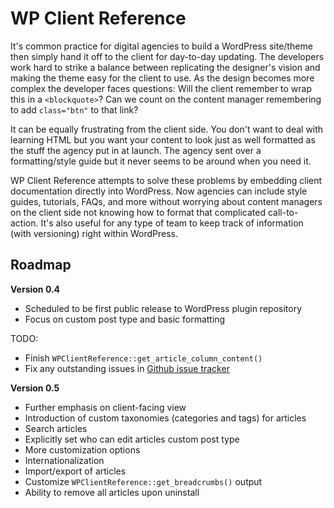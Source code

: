 # WP Client Reference

It's common practice for digital agencies to build a WordPress site/theme then simply hand it off to the client for day-to-day updating. The developers work hard to strike a balance between replicating the designer's vision and making the theme easy for the client to use. As the design becomes more complex the developer faces questions: Will the client remember to wrap this in a `<blockquote>`? Can we count on the content manager remembering to add `class="btn"` to that link?

It can be equally frustrating from the client side. You don't want to deal with learning HTML but you want your content to look just as well formatted as the stuff the agency put in at launch. The agency sent over a formatting/style guide but it never seems to be around when you need it.

WP Client Reference attempts to solve these problems by embedding client documentation directly into WordPress. Now agencies can include style guides, tutorials, FAQs, and more without worrying about content managers on the client side not knowing how to format that complicated call-to-action. It's also useful for any type of team to keep track of information (with versioning) right within WordPress.

## Roadmap

**Version 0.4**

* Scheduled to be first public release to WordPress plugin repository
* Focus on custom post type and basic formatting

TODO:

* Finish `WPClientReference::get_article_column_content()`
* Fix any outstanding issues in [Github issue tracker](https://github.com/stevegrunwell/WP-Client-Reference/issues/)

**Version 0.5**

* Further emphasis on client-facing view
* Introduction of custom taxonomies (categories and tags) for articles
* Search articles
* Explicitly set who can edit articles custom post type
* More customization options
* Internationalization
* Import/export of articles
* Customize `WPClientReference::get_breadcrumbs()` output
* Ability to remove all articles upon uninstall